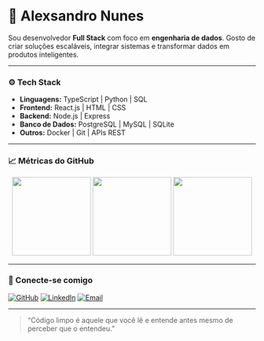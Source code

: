 # 👋 Alexsandro Nunes  

Sou desenvolvedor **Full Stack** com foco em **engenharia de dados**. Gosto de criar soluções escaláveis, integrar sistemas e transformar dados em produtos inteligentes.  

---

### ⚙️ Tech Stack
- **Linguagens:** TypeScript | Python | SQL  
- **Frontend:** React.js | HTML | CSS  
- **Backend:** Node.js | Express  
- **Banco de Dados:** PostgreSQL | MySQL | SQLite  
- **Outros:** Docker | Git | APIs REST  

---

### 📈 Métricas do GitHub
<div align="center">
  
  <img src="https://github-readme-stats.vercel.app/api?username=ACN-1277&show_icons=true&theme=github_dark&hide_title=true" height="160em" />
  
  <img src="https://github-readme-stats.vercel.app/api/top-langs/?username=ACN-1277&layout=compact&theme=github_dark" height="160em" />
  
  <img src="https://github-readme-streak-stats.herokuapp.com/?user=ACN-1277&theme=github-dark-blue" height="160em" />

</div>

---

### 🔗 Conecte-se comigo
[![GitHub](https://img.shields.io/badge/GitHub-ACN--1277-black?logo=github)](https://github.com/ACN-1277)
[![LinkedIn](https://img.shields.io/badge/LinkedIn-Alexsandro%20Nunes-blue?logo=linkedin)](https://www.linkedin.com/in/)
[![Email](https://img.shields.io/badge/Email-acn%40email.com-red?logo=gmail)](mailto:alexsandro.nunes@proton.me)

---

> “Código limpo é aquele que você lê e entende antes mesmo de perceber que o entendeu.”  
